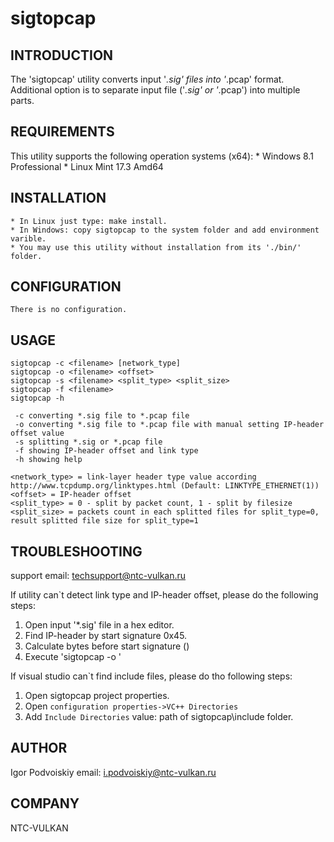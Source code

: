 # sigtopcap
INTRODUCTION
------------

The 'sigtopcap' utility converts input '*.sig' files into '*.pcap' format.
Additional option is to separate input file ('*.sig' or '*.pcap') into multiple parts.

REQUIREMENTS
------------

This utility supports the following operation systems (x64):
	* Windows 8.1 Professional
	* Linux Mint 17.3 Amd64

INSTALLATION
------------

	* In Linux just type: make install.
	* In Windows: copy sigtopcap to the system folder and add environment varible.
	* You may use this utility without installation from its './bin/' folder.

CONFIGURATION
-------------

	There is no configuration.

USAGE
-----

	sigtopcap -c <filename> [network_type]
	sigtopcap -o <filename> <offset>
	sigtopcap -s <filename> <split_type> <split_size>
	sigtopcap -f <filename>
	sigtopcap -h

	 -c converting *.sig file to *.pcap file
	 -o converting *.sig file to *.pcap file with manual setting IP-header offset value
	 -s splitting *.sig or *.pcap file
	 -f showing IP-header offset and link type
	 -h showing help

	<network_type> = link-layer header type value according http://www.tcpdump.org/linktypes.html (Default: LINKTYPE_ETHERNET(1))
	<offset> = IP-header offset
	<split_type> = 0 - split by packet count, 1 - split by filesize
	<split_size> = packets count in each splitted files for split_type=0, result splitted file size for split_type=1

TROUBLESHOOTING
---------------

support email: techsupport@ntc-vulkan.ru

If utility can`t detect link type and IP-header offset, please do the following steps:
1. Open input '*.sig' file in a hex editor.
2. Find IP-header by start signature 0x45.
3. Calculate bytes before start signature (<offset>)
4. Execute 'sigtopcap -o <filename> <offset>'

If visual studio can`t find include files, please do tho following steps:
1. Open sigtopcap project properties.
2. Open `configuration properties->VC++ Directories`
3. Add `Include Directories` value: path of sigtopcap\include folder.

AUTHOR
------

Igor Podvoiskiy
email: i.podvoiskiy@ntc-vulkan.ru

COMPANY
-------

NTC-VULKAN
